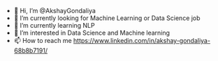 - 👋 Hi, I’m @AkshayGondaliya
- 👀 I’m currently looking for Machine Learning or Data Science job
- 🌱 I’m currently learning NLP
- 💞️ I’m interested in Data Science and Machine learning  
- 📫 How to reach me https://www.linkedin.com/in/akshay-gondaliya-68b8b7191/

<!---
AkshayGondaliya/AkshayGondaliya is a ✨ special ✨ repository because its `README.md` (this file) appears on your GitHub profile.
You can click the Preview link to take a look at your changes.
--->
